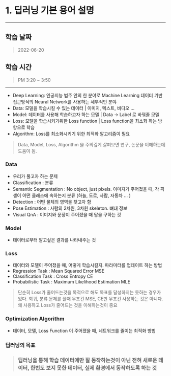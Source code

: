 # 1. 딥러닝 기본 용어 설명

---
## 학습 날짜
> 2022-06-20
## 학습 시간
> PM 3:20 ~ 3:50
---

- Deep Learning: 인공지능 범주 안의 한 분야로 Machine Learning 데이터 기반 접근방식의 Neural Network를 사용하는 세부적인 분야
- Data: 모델을 학습시킬 수 있는 데이터 | 이미지, 텍스트, 비디오 ...
- Model: 데이터를 사용해 학습하고자 하는 모델 | Data -> Label 로 바꿔줄 모델
- Loss: 모델을 학습시키기위한 Loss function | Loss function을 최소화 하는 방향으로 학습
- Algorithm: Loss를 최소화시키기 위한 최적화 알고리즘이 필요

> Data, Model, Loss, Algorithm 을 주의깊게 살펴보면 연구, 논문을 이해하는데 도움이 됨.

### Data
- 우리가 풀고자 하는 문제
- Classification : 분류
- Semantic Segmentation : No object, just pixels. 이미지가 주어졌을 때, 각 픽셀이 어떤 클래스에 속하는지 분류 (하늘, 도로, 사람, 자동차 ... )
- Detection : 어떤 물체의 영역을 찾고자 함
- Pose Estimation : 사람의 2차원, 3차원 skeleton. 뼈대 정보
- Visual QnA : 이미지와 문장이 주어졌을 때 답을 구하는 것

### Model
- 데이터로부터 알고싶은 결과를 나타내주는 것

### Loss
- 데이터와 모델이 주어졌을 때, 어떻게 학습시킬지. 파라미터를 업데이트 하는 방법
- Regression Task : Mean Squared Error MSE
- Classification Task : Cross Entropy CE
- Probabilistic Task : Maximum Likelihood Estimation MLE

> 단순히 Loss가 줄어드는것을 목적으로 해도 목표를 달성하지는 못하는 경우가 있다.
> 회귀, 분류 문제를 풀때 무조건 MSE, CE만 무조건 사용하는 것은 아니다. 왜 사용하고 Loss가 줄어드는 것을 이해하는것이 중요

### Optimization Algorithm
- 데이터, 모델, Loss Function 이 주어졌을 때, 네트워크를 줄이는 최적화 방법

### 딥러닝의 목표
> ### 딥러닝을 통해 학습 데이터에만 잘 동작하는것이 아닌 전혀 새로운 데이터, 한번도 보지 못한 데이터, 실제 환경에서 동작하도록 하는 것
